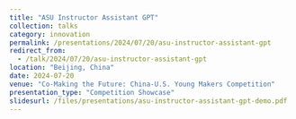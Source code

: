 ```yaml
---
title: "ASU Instructor Assistant GPT"
collection: talks
category: innovation
permalink: /presentations/2024/07/20/asu-instructor-assistant-gpt
redirect_from:
  - /talk/2024/07/20/asu-instructor-assistant-gpt
location: "Beijing, China"
date: 2024-07-20
venue: "Co-Making the Future: China-U.S. Young Makers Competition"
presentation_type: "Competition Showcase"
slidesurl: /files/presentations/asu-instructor-assistant-gpt-demo.pdf
---
```


<!-- Our team demoed SAGE (Student Assistant for Guided Explanations), an AI-powered assistant that grounds student students engaged in project-based learning. -->

